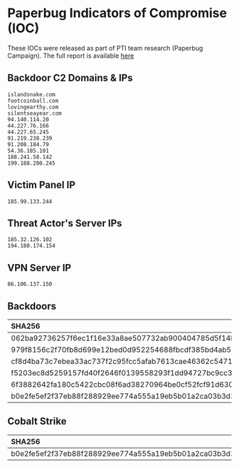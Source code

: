 # Paperbug Indicators of Compromise (IOC)

These IOCs were released as part of PTI team research (Paperbug Campaign). The full report is available [here](https://resources.prodaft.com/nomadic-octopus-report)

## Backdoor C2 Domains & IPs
```
islandsnake.com
footcoinball.com
lovingearthy.com
silentseayear.com
94.140.114.20
44.227.76.166
44.227.65.245
91.219.238.239
91.208.184.79
54.36.185.101
188.241.58.142
199.188.200.245
```

## Victim Panel IP
```
185.99.133.244
```

## Threat Actor's Server IPs
```
185.32.126.102
194.180.174.154
```

## VPN Server IP
```
86.106.137.150
```

## Backdoors
| SHA256                                                           |
| :--------------------------------------------------------------- |
| 062ba92736257f6ec1f16e33a8ae507732ab900404785d5f14b05cf4cecd05c2 |
| 979f8156c2f70fb8d699e12bed0d952254688fbcdf385bd4ab54a4ce615c1c3f |
| cf8d4ba73c7ebea33ac737f2c95fcc5afab7613cae46362c547141e09ad2239a |
| f5203ec8d5259157fd40f2646f0139558293f1dd94727bc9cc328432cdde5779 |
| 6f3882642fa180c5422cbc08f6ad38270964be0cf52fcf91d630b731ae3fc31e |
| b0e2fe5ef2f37eb88f288929ee774a555a19eb5b01a2ca03b3d30ec98604ad22 |


## Cobalt Strike
| SHA256                                                           |
| :--------------------------------------------------------------- |
| b0e2fe5ef2f37eb88f288929ee774a555a19eb5b01a2ca03b3d30ec98604ad22 |
